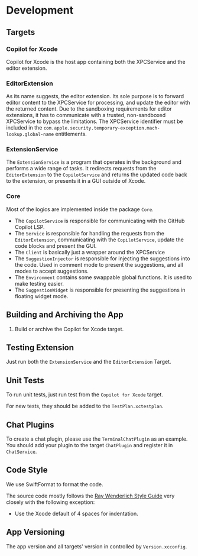 # Development

## Targets 

### Copilot for Xcode

Copilot for Xcode is the host app containing both the XPCService and the editor extension.

### EditorExtension

As its name suggests, the editor extension. Its sole purpose is to forward editor content to the XPCService for processing, and update the editor with the returned content. Due to the sandboxing requirements for editor extensions, it has to communicate with a trusted, non-sandboxed XPCService to bypass the limitations. The XPCService identifier must be included in the `com.apple.security.temporary-exception.mach-lookup.global-name` entitlements.

### ExtensionService

The `ExtensionService` is a program that operates in the background and performs a wide range of tasks. It redirects requests from the `EditorExtension` to the `CopilotService` and returns the updated code back to the extension, or presents it in a GUI outside of Xcode.

### Core

Most of the logics are implemented inside the package `Core`.

- The `CopilotService` is responsible for communicating with the GitHub Copilot LSP.
- The `Service` is responsible for handling the requests from the `EditorExtension`, communicating with the `CopilotService`, update the code blocks and present the GUI.
- The `Client` is basically just a wrapper around the XPCService
- The `SuggestionInjector` is responsible for injecting the suggestions into the code. Used in comment mode to present the suggestions, and all modes to accept suggestions.
- The `Environment` contains some swappable global functions. It is used to make testing easier.
- The `SuggestionWidget` is responsible for presenting the suggestions in floating widget mode.

## Building and Archiving the App

1. Build or archive the Copilot for Xcode target.

## Testing Extension

Just run both the `ExtensionService` and the `EditorExtension` Target.

## Unit Tests

To run unit tests, just run test from the `Copilot for Xcode` target.

For new tests, they should be added to the `TestPlan.xctestplan`.

## Chat Plugins

To create a chat plugin, please use the `TerminalChatPlugin` as an example. You should add your plugin to the target `ChatPlugin` and register it in `ChatService`.

## Code Style

We use SwiftFormat to format the code.

The source code mostly follows the [Ray Wenderlich Style Guide](https://github.com/raywenderlich/swift-style-guide) very closely with the following exception:

- Use the Xcode default of 4 spaces for indentation.

## App Versioning

The app version and all targets' version in controlled by `Version.xcconfig`.

